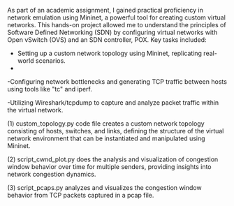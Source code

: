 As part of an academic assignment, I gained practical proficiency in network emulation using Mininet, a powerful tool for creating custom virtual networks. 
This hands-on project allowed me to understand the principles of Software Defined Networking (SDN) by configuring virtual networks with Open vSwitch (OVS) and an SDN controller, POX. Key tasks included:

 - Setting up a custom network topology using Mininet, replicating real-world scenarios.
 - 
 -Configuring network bottlenecks and generating TCP traffic between hosts using tools like "tc" and iperf.

 -Utilizing Wireshark/tcpdump to capture and analyze packet traffic within the virtual network.


(1) custom_topology.py code file creates a custom network topology consisting of hosts, switches, and links, defining the structure of the virtual network environment that can be instantiated and manipulated using Mininet.

(2) script_cwnd_plot.py does the analysis and visualization of congestion window behavior over time for multiple senders, providing insights into network congestion dynamics.

(3) script_pcaps.py analyzes and visualizes the congestion window behavior from TCP packets captured in a pcap file.
